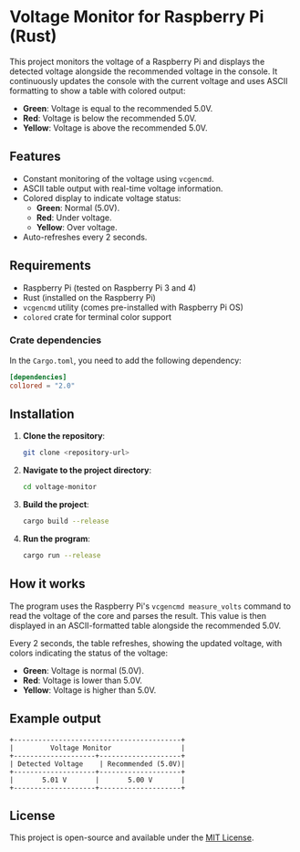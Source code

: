 # Voltage Monitor for Raspberry Pi (Rust)

This project monitors the voltage of a Raspberry Pi and displays the detected voltage alongside the recommended voltage in the console. It continuously updates the console with the current voltage and uses ASCII formatting to show a table with colored output:

- **Green**: Voltage is equal to the recommended 5.0V.
- **Red**: Voltage is below the recommended 5.0V.
- **Yellow**: Voltage is above the recommended 5.0V.

## Features

- Constant monitoring of the voltage using `vcgencmd`.
- ASCII table output with real-time voltage information.
- Colored display to indicate voltage status:
  - **Green**: Normal (5.0V).
  - **Red**: Under voltage.
  - **Yellow**: Over voltage.
- Auto-refreshes every 2 seconds.

## Requirements

- Raspberry Pi (tested on Raspberry Pi 3 and 4)
- Rust (installed on the Raspberry Pi)
- `vcgencmd` utility (comes pre-installed with Raspberry Pi OS)
- `colored` crate for terminal color support

### Crate dependencies

In the `Cargo.toml`, you need to add the following dependency:

```toml
[dependencies]
col1ored = "2.0"
```

## Installation

1. **Clone the repository**:
   ```bash
   git clone <repository-url>
   ```

2. **Navigate to the project directory**:
   ```bash
   cd voltage-monitor
   ```

3. **Build the project**:
   ```bash
   cargo build --release
   ```

4. **Run the program**:
   ```bash
   cargo run --release
   ```

## How it works

The program uses the Raspberry Pi's `vcgencmd measure_volts` command to read the voltage of the core and parses the result. This value is then displayed in an ASCII-formatted table alongside the recommended 5.0V.

Every 2 seconds, the table refreshes, showing the updated voltage, with colors indicating the status of the voltage:
- **Green**: Voltage is normal (5.0V).
- **Red**: Voltage is lower than 5.0V.
- **Yellow**: Voltage is higher than 5.0V.

## Example output

```
+-----------------------------------------+
|         Voltage Monitor                 |
+--------------------+--------------------+
| Detected Voltage    | Recommended (5.0V)|
+--------------------+--------------------+
|       5.01 V       |       5.00 V       |
+--------------------+--------------------+
```

## License
This project is open-source and available under the [MIT License](LICENSE).
